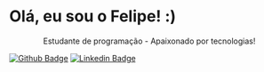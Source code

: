 # Olá, eu sou o Felipe! :)
<p align='center'>Estudante de programação - Apaixonado por tecnologias!</p>

[![Github Badge](https://img.shields.io/badge/-Github-000?style=flat-square&logo=Github&logoColor=white&link=https://github.com/Marchinner)](https://github.com/Marchinner)
[![Linkedin Badge](https://img.shields.io/badge/-LinkedIn-blue?style=flat-square&logo=Linkedin&logoColor=white&link=https://www.linkedin.com/in/felipeb-freitas)](https://www.linkedin.com/in/felipeb-freitas)
